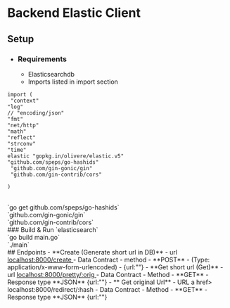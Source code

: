 # Backend Elastic Client

## Setup
- ### Requirements
  - Elasticsearchdb
  - Imports listed in import section

```
import (
 "context"
"log"
// "encoding/json"
"fmt"
"net/http"
"math"
"reflect"
"strconv"
"time"
elastic "gopkg.in/olivere/elastic.v5"
"github.com/speps/go-hashids"
 "github.com/gin-gonic/gin"
 "github.com/gin-contrib/cors"

)
```
<br>
`go get github.com/speps/go-hashids` <br>
`github.com/gin-gonic/gin` <br>
`github.com/gin-contrib/cors`
<br>
### Build & Run
  `elasticsearch` <br>
  `go build main.go` <br>
  `./main` <br>
## Endpoints
  - **Create (Generate short url in DB)**
    - url <a href> localhost:8000/create </a>
    - Data Contract
      - method - **POST**
      - (Type: application/x-www-form-urlencoded)
      - {url:""}
  - **Get short url (Get)**
    - url <a href> localhost:8000/pretty/:orig </a>
    - Data Contract
      - Method - **GET**
      - Response type **JSON** {url:""}
  - ** Get original Url**
    - URL a href> localhost:8000/redirect/:hash </a>
    - Data Contract
      - Method - **GET**
      - Response type **JSON** {url:""}
